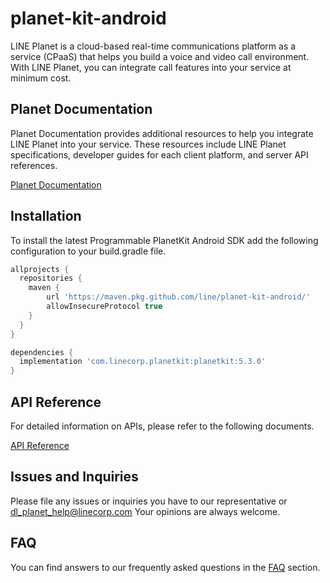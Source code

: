 # planet-kit-android
LINE Planet is a cloud-based real-time communications platform as a service (CPaaS) that helps you build a voice and video call environment. With LINE Planet, you can integrate call features into your service at minimum cost.

## Planet Documentation
Planet Documentation provides additional resources to help you integrate LINE Planet into your service. These resources include LINE Planet specifications, developer guides for each client platform, and server API references.

[Planet Documentation](https://docs.lineplanet.me/)

## Installation
To install the latest Programmable PlanetKit Android SDK add the following configuration to your build.gradle file.

```gradle
allprojects {
  repositories {
    maven {
        url 'https://maven.pkg.github.com/line/planet-kit-android/'
        allowInsecureProtocol true
    }
  }
}

dependencies {
  implementation 'com.linecorp.planetkit:planetkit:5.3.0'
}
```

## API Reference
For detailed information on APIs, please refer to the following documents.

[API Reference](https://docs.lineplanet.me/api-reference/client/android/5.3/index.html)

## Issues and Inquiries

Please file any issues or inquiries you have to our representative or dl_planet_help@linecorp.com
Your opinions are always welcome. 

## FAQ
You can find answers to our frequently asked questions in the [FAQ](https://docs.lineplanet.me/help/faq/) section.
